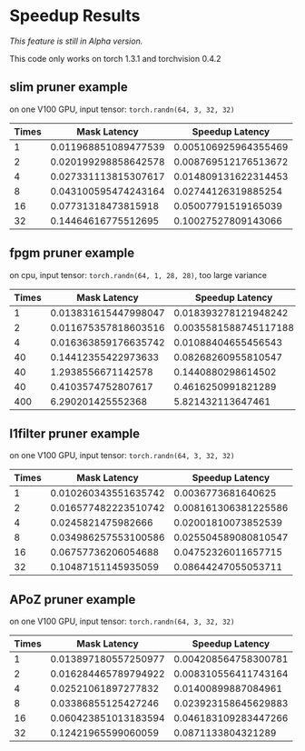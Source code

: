 # Speedup Results

*This feature is still in Alpha version.*

This code only works on torch 1.3.1 and torchvision 0.4.2

## slim pruner example

on one V100 GPU,
input tensor: `torch.randn(64, 3, 32, 32)`

|Times| Mask Latency| Speedup Latency |
|---|---|---|
| 1 | 0.011968851089477539 | 0.005106925964355469 |
| 2 | 0.020199298858642578 | 0.008769512176513672 |
| 4 | 0.027331113815307617 | 0.014809131622314453 |
| 8 | 0.043100595474243164 | 0.02744126319885254 |
| 16 | 0.07731318473815918 | 0.05007791519165039 |
| 32 | 0.14464616775512695 | 0.10027527809143066 |

## fpgm pruner example

on cpu,
input tensor: `torch.randn(64, 1, 28, 28)`,
too large variance

|Times| Mask Latency| Speedup Latency |
|---|---|---|
| 1 | 0.013831615447998047 | 0.018393278121948242 |
| 2 | 0.011675357818603516 | 0.0035581588745117188 |
| 4 | 0.016363859176635742 | 0.01088404655456543 |
| 40 | 0.14412355422973633 | 0.08268260955810547 |
| 40 | 1.2938556671142578 | 0.1440880298614502 |
| 40 | 0.4103574752807617 | 0.4616250991821289 |
| 400 | 6.290201425552368 | 5.821432113647461 |

## l1filter pruner example

on one V100 GPU,
input tensor: `torch.randn(64, 3, 32, 32)`

|Times| Mask Latency| Speedup Latency |
|---|---|---|
| 1 | 0.010260343551635742 | 0.0036773681640625 |
| 2 | 0.016577482223510742 | 0.008161306381225586 |
| 4 | 0.0245821475982666 | 0.02001810073852539 |
| 8 | 0.034986257553100586 | 0.025504589080810547 |
| 16 | 0.06757736206054688 | 0.04752326011657715 |
| 32 | 0.10487151145935059 | 0.08644247055053711 |

## APoZ pruner example

on one V100 GPU,
input tensor: `torch.randn(64, 3, 32, 32)`

|Times| Mask Latency| Speedup Latency |
|---|---|---|
| 1 | 0.013897180557250977 | 0.004208564758300781 |
| 2 | 0.016284465789794922 | 0.008310556411743164 |
| 4 | 0.02521061897277832 | 0.01400899887084961 |
| 8 | 0.03386855125427246 | 0.023923158645629883 |
| 16 | 0.060423851013183594 | 0.046183109283447266 |
| 32 | 0.12421965599060059 | 0.0871133804321289 |